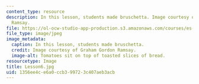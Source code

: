 ```yaml
---
content_type: resource
description: In this lesson, students made bruschetta. Image courtesy of Graham Gordon
  Ramsay.
file: https://ol-ocw-studio-app-production.s3.amazonaws.com/courses/es-s41-speak-italian-with-your-mouth-full-spring-2012/1356ee4ce6a0ccb399723c407aeb3acb_Lesson6.jpg
file_type: image/jpeg
image_metadata:
  caption: In this lesson, students made bruschetta.
  credit: Image courtesy of Graham Gordon Ramsay.
  image-alt: Tomatoes sit on top of toasted slices of bread.
resourcetype: Image
title: Lesson6.jpg
uid: 1356ee4c-e6a0-ccb3-9972-3c407aeb3acb
---
```

